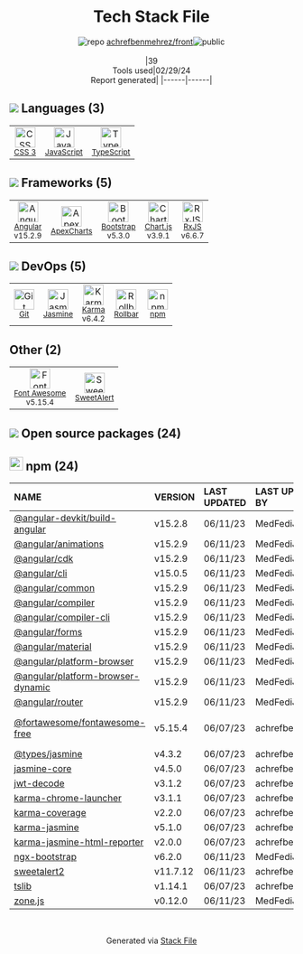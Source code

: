 <!--
&lt;--- Readme.md Snippet without images Start ---&gt;
## Tech Stack
achrefbenmehrez/front is built on the following main stack:

- [JavaScript](https://developer.mozilla.org/en-US/docs/Web/JavaScript) – Languages
- [TypeScript](http://www.typescriptlang.org) – Languages
- [Angular](https://angular.io) – Javascript MVC Frameworks
- [ApexCharts](https://apexcharts.com/) – Charting Libraries
- [Bootstrap](http://getbootstrap.com/) – Front-End Frameworks
- [Chart.js](http://www.chartjs.org/) – Charting Libraries
- [RxJS](http://reactivex.io/rxjs/) – Concurrency Frameworks
- [Jasmine](http://jasmine.github.io/) – Javascript Testing Framework
- [Karma](http://karma-runner.github.io/) – Browser Testing
- [Rollbar](https://rollbar.com/) – Exception Monitoring
- [Font Awesome](https://fontawesome.com/) – Fonts
- [SweetAlert](https://sweetalert.js.org/) – Javascript Utilities & Libraries

Full tech stack [here](/techstack.md)

&lt;--- Readme.md Snippet without images End ---&gt;

&lt;--- Readme.md Snippet with images Start ---&gt;
## Tech Stack
achrefbenmehrez/front is built on the following main stack:

- <img width='25' height='25' src='https://img.stackshare.io/service/1209/javascript.jpeg' alt='JavaScript'/> [JavaScript](https://developer.mozilla.org/en-US/docs/Web/JavaScript) – Languages
- <img width='25' height='25' src='https://img.stackshare.io/service/1612/bynNY5dJ.jpg' alt='TypeScript'/> [TypeScript](http://www.typescriptlang.org) – Languages
- <img width='25' height='25' src='https://img.stackshare.io/service/3745/cb8U-gL6_400x400.jpg' alt='Angular'/> [Angular](https://angular.io) – Javascript MVC Frameworks
- <img width='25' height='25' src='https://img.stackshare.io/service/10369/fYzCQZ9X_400x400.jpg' alt='ApexCharts'/> [ApexCharts](https://apexcharts.com/) – Charting Libraries
- <img width='25' height='25' src='https://img.stackshare.io/service/1101/C9QJ7V3X.png' alt='Bootstrap'/> [Bootstrap](http://getbootstrap.com/) – Front-End Frameworks
- <img width='25' height='25' src='https://img.stackshare.io/service/3866/_GD1-XrU_400x400.jpg' alt='Chart.js'/> [Chart.js](http://www.chartjs.org/) – Charting Libraries
- <img width='25' height='25' src='https://img.stackshare.io/service/1796/984368.png' alt='RxJS'/> [RxJS](http://reactivex.io/rxjs/) – Concurrency Frameworks
- <img width='25' height='25' src='https://img.stackshare.io/service/831/7c0b595409af531b9cdeb07f8c513e8b.png' alt='Jasmine'/> [Jasmine](http://jasmine.github.io/) – Javascript Testing Framework
- <img width='25' height='25' src='https://img.stackshare.io/service/1420/TidYGd6a.png' alt='Karma'/> [Karma](http://karma-runner.github.io/) – Browser Testing
- <img width='25' height='25' src='https://img.stackshare.io/service/328/default_3147629185038a15dd41907749544023633da1ea.png' alt='Rollbar'/> [Rollbar](https://rollbar.com/) – Exception Monitoring
- <img width='25' height='25' src='https://img.stackshare.io/service/3244/1_Mr1Fy00XjPGNf1Kkp_hWtw_2x.png' alt='Font Awesome'/> [Font Awesome](https://fontawesome.com/) – Fonts
- <img width='25' height='25' src='https://ucarecdn.com/c4c55828-7bcf-4661-8f4f-52745636aafd/' alt='SweetAlert'/> [SweetAlert](https://sweetalert.js.org/) – Javascript Utilities & Libraries

Full tech stack [here](/techstack.md)

&lt;--- Readme.md Snippet with images End ---&gt;
-->
<div align="center">

# Tech Stack File
![](https://img.stackshare.io/repo.svg "repo") [achrefbenmehrez/front](https://github.com/achrefbenmehrez/front)![](https://img.stackshare.io/public_badge.svg "public")
<br/><br/>
|39<br/>Tools used|02/29/24 <br/>Report generated|
|------|------|
</div>

## <img src='https://img.stackshare.io/languages.svg'/> Languages (3)
<table><tr>
  <td align='center'>
  <img width='36' height='36' src='https://img.stackshare.io/service/6727/css.png' alt='CSS 3'>
  <br>
  <sub><a href="https://developer.mozilla.org/en-US/docs/Web/CSS/CSS3">CSS 3</a></sub>
  <br>
  <sub></sub>
</td>

<td align='center'>
  <img width='36' height='36' src='https://img.stackshare.io/service/1209/javascript.jpeg' alt='JavaScript'>
  <br>
  <sub><a href="https://developer.mozilla.org/en-US/docs/Web/JavaScript">JavaScript</a></sub>
  <br>
  <sub></sub>
</td>

<td align='center'>
  <img width='36' height='36' src='https://img.stackshare.io/service/1612/bynNY5dJ.jpg' alt='TypeScript'>
  <br>
  <sub><a href="http://www.typescriptlang.org">TypeScript</a></sub>
  <br>
  <sub></sub>
</td>

</tr>
</table>

## <img src='https://img.stackshare.io/frameworks.svg'/> Frameworks (5)
<table><tr>
  <td align='center'>
  <img width='36' height='36' src='https://img.stackshare.io/service/3745/cb8U-gL6_400x400.jpg' alt='Angular'>
  <br>
  <sub><a href="https://angular.io">Angular</a></sub>
  <br>
  <sub>v15.2.9</sub>
</td>

<td align='center'>
  <img width='36' height='36' src='https://img.stackshare.io/service/10369/fYzCQZ9X_400x400.jpg' alt='ApexCharts'>
  <br>
  <sub><a href="https://apexcharts.com/">ApexCharts</a></sub>
  <br>
  <sub></sub>
</td>

<td align='center'>
  <img width='36' height='36' src='https://img.stackshare.io/service/1101/C9QJ7V3X.png' alt='Bootstrap'>
  <br>
  <sub><a href="http://getbootstrap.com/">Bootstrap</a></sub>
  <br>
  <sub>v5.3.0</sub>
</td>

<td align='center'>
  <img width='36' height='36' src='https://img.stackshare.io/service/3866/_GD1-XrU_400x400.jpg' alt='Chart.js'>
  <br>
  <sub><a href="http://www.chartjs.org/">Chart.js</a></sub>
  <br>
  <sub>v3.9.1</sub>
</td>

<td align='center'>
  <img width='36' height='36' src='https://img.stackshare.io/service/1796/984368.png' alt='RxJS'>
  <br>
  <sub><a href="http://reactivex.io/rxjs/">RxJS</a></sub>
  <br>
  <sub>v6.6.7</sub>
</td>

</tr>
</table>

## <img src='https://img.stackshare.io/devops.svg'/> DevOps (5)
<table><tr>
  <td align='center'>
  <img width='36' height='36' src='https://img.stackshare.io/service/1046/git.png' alt='Git'>
  <br>
  <sub><a href="http://git-scm.com/">Git</a></sub>
  <br>
  <sub></sub>
</td>

<td align='center'>
  <img width='36' height='36' src='https://img.stackshare.io/service/831/7c0b595409af531b9cdeb07f8c513e8b.png' alt='Jasmine'>
  <br>
  <sub><a href="http://jasmine.github.io/">Jasmine</a></sub>
  <br>
  <sub></sub>
</td>

<td align='center'>
  <img width='36' height='36' src='https://img.stackshare.io/service/1420/TidYGd6a.png' alt='Karma'>
  <br>
  <sub><a href="http://karma-runner.github.io/">Karma</a></sub>
  <br>
  <sub>v6.4.2</sub>
</td>

<td align='center'>
  <img width='36' height='36' src='https://img.stackshare.io/service/328/default_3147629185038a15dd41907749544023633da1ea.png' alt='Rollbar'>
  <br>
  <sub><a href="https://rollbar.com/">Rollbar</a></sub>
  <br>
  <sub></sub>
</td>

<td align='center'>
  <img width='36' height='36' src='https://img.stackshare.io/service/1120/lejvzrnlpb308aftn31u.png' alt='npm'>
  <br>
  <sub><a href="https://www.npmjs.com/">npm</a></sub>
  <br>
  <sub></sub>
</td>

</tr>
</table>

## Other (2)
<table><tr>
  <td align='center'>
  <img width='36' height='36' src='https://img.stackshare.io/service/3244/1_Mr1Fy00XjPGNf1Kkp_hWtw_2x.png' alt='Font Awesome'>
  <br>
  <sub><a href="https://fontawesome.com/">Font Awesome</a></sub>
  <br>
  <sub>v5.15.4</sub>
</td>

<td align='center'>
  <img width='36' height='36' src='https://ucarecdn.com/c4c55828-7bcf-4661-8f4f-52745636aafd/' alt='SweetAlert'>
  <br>
  <sub><a href="https://sweetalert.js.org/">SweetAlert</a></sub>
  <br>
  <sub></sub>
</td>

</tr>
</table>


## <img src='https://img.stackshare.io/group.svg' /> Open source packages (24)</h2>

## <img width='24' height='24' src='https://img.stackshare.io/service/1120/lejvzrnlpb308aftn31u.png'/> npm (24)

|NAME|VERSION|LAST UPDATED|LAST UPDATED BY|LICENSE|VULNERABILITIES|
|:------|:------|:------|:------|:------|:------|
|[@angular-devkit/build-angular](https://www.npmjs.com/@angular-devkit/build-angular)|v15.2.8|06/11/23|MedFediJatlaoui |MIT|N/A|
|[@angular/animations](https://www.npmjs.com/@angular/animations)|v15.2.9|06/11/23|MedFediJatlaoui |MIT|N/A|
|[@angular/cdk](https://www.npmjs.com/@angular/cdk)|v15.2.9|06/11/23|MedFediJatlaoui |MIT|N/A|
|[@angular/cli](https://www.npmjs.com/@angular/cli)|v15.0.5|06/11/23|MedFediJatlaoui |MIT|N/A|
|[@angular/common](https://www.npmjs.com/@angular/common)|v15.2.9|06/11/23|MedFediJatlaoui |MIT|N/A|
|[@angular/compiler](https://www.npmjs.com/@angular/compiler)|v15.2.9|06/11/23|MedFediJatlaoui |MIT|N/A|
|[@angular/compiler-cli](https://www.npmjs.com/@angular/compiler-cli)|v15.2.9|06/11/23|MedFediJatlaoui |MIT|N/A|
|[@angular/forms](https://www.npmjs.com/@angular/forms)|v15.2.9|06/11/23|MedFediJatlaoui |MIT|N/A|
|[@angular/material](https://www.npmjs.com/@angular/material)|v15.2.9|06/11/23|MedFediJatlaoui |MIT|N/A|
|[@angular/platform-browser](https://www.npmjs.com/@angular/platform-browser)|v15.2.9|06/11/23|MedFediJatlaoui |MIT|N/A|
|[@angular/platform-browser-dynamic](https://www.npmjs.com/@angular/platform-browser-dynamic)|v15.2.9|06/11/23|MedFediJatlaoui |MIT|N/A|
|[@angular/router](https://www.npmjs.com/@angular/router)|v15.2.9|06/11/23|MedFediJatlaoui |MIT|N/A|
|[@fortawesome/fontawesome-free](https://www.npmjs.com/@fortawesome/fontawesome-free)|v5.15.4|06/07/23|achrefbenmehrez1 |CC-BY-4.0,OFL-1.1,MIT|N/A|
|[@types/jasmine](https://www.npmjs.com/@types/jasmine)|v4.3.2|06/07/23|achrefbenmehrez1 |MIT|N/A|
|[jasmine-core](https://www.npmjs.com/jasmine-core)|v4.5.0|06/07/23|achrefbenmehrez1 |MIT|N/A|
|[jwt-decode](https://www.npmjs.com/jwt-decode)|v3.1.2|06/07/23|achrefbenmehrez1 |MIT|N/A|
|[karma-chrome-launcher](https://www.npmjs.com/karma-chrome-launcher)|v3.1.1|06/07/23|achrefbenmehrez1 |MIT|N/A|
|[karma-coverage](https://www.npmjs.com/karma-coverage)|v2.2.0|06/07/23|achrefbenmehrez1 |MIT|N/A|
|[karma-jasmine](https://www.npmjs.com/karma-jasmine)|v5.1.0|06/07/23|achrefbenmehrez1 |MIT|N/A|
|[karma-jasmine-html-reporter](https://www.npmjs.com/karma-jasmine-html-reporter)|v2.0.0|06/07/23|achrefbenmehrez1 |MIT|N/A|
|[ngx-bootstrap](https://www.npmjs.com/ngx-bootstrap)|v6.2.0|06/11/23|MedFediJatlaoui |MIT|N/A|
|[sweetalert2](https://www.npmjs.com/sweetalert2)|v11.7.12|06/11/23|achrefbenmehrez1 |MIT|[](https://github.com/advisories/GHSA-mrr8-v49w-3333) (Low)|
|[tslib](https://www.npmjs.com/tslib)|v1.14.1|06/07/23|achrefbenmehrez1 |0BSD|N/A|
|[zone.js](https://www.npmjs.com/zone.js)|v0.12.0|06/11/23|MedFediJatlaoui |MIT|N/A|

<br/>
<div align='center'>

Generated via [Stack File](https://github.com/marketplace/stack-file)
